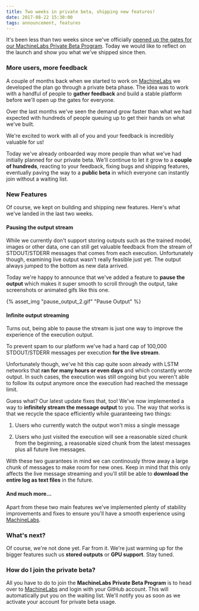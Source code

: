 ```yaml
---
title: Two weeks in private beta, shipping new features!
date: 2017-08-22 15:30:00
tags: announcement, features
---
```


It's been less than two weeks since we've officially [opened up the gates for our MachineLabs Private Beta Program](/2017/08/11/launching-private-beta). Today we would like to reflect on the launch and show you what we've shipped since then.

<!-- more -->

### More users, more feedback

A couple of months back when we started to work on [MachineLabs](https://machinelabs.ai) we developed the plan go through a private beta phase. The idea was to work with a handful of people to **gather feedback** and build a stable platform before we'll open up the gates for everyone.

Over the last months we've seen the demand grow faster than what we had expected with hundreds of people queuing up to get their hands on what we've built.

We're excited to work with all of you and your feedback is incredibly valuable for us!

Today we've already onboarded way more people than what we've had initially planned for our private beta. We'll continue to let it grow to a **couple of hundreds**, reacting to your feedback, fixing bugs and shipping features, eventually paving the way to a **public beta** in which everyone can instantly join without a waiting list.


### New Features

Of course, we kept on building and shipping new features. Here's what we've landed in the last two weeks.

#### Pausing the output stream

While we currently don't support storing outputs such as the trained model, images or other data, one can still get valuable feedback from the stream of STDOUT/STDERR messages that comes from each execution. Unfortunately though, examining live output wasn't really feasible just yet. The output always jumped to the bottom as new data arrived.

Today we're happy to announce that we've added a feature to **pause the output** which makes it super smooth to scroll through the output, take screenshots or animated gifs like this one.

{% asset_img "pause_output_2.gif" "Pause Output" %}


#### Infinite output streaming

Turns out, being able to pause the stream is just one way to improve the experience of the execution output.

To prevent spam to our platform we've had a hard cap of 100,000 STDOUT/STDERR messages per execution **for the live stream**.

Unfortunately though, we've hit this cap quite soon already with LSTM networks that **ran for many hours or even days** and which constantly wrote output. In such cases, the execution was still ongoing but you weren't able to follow its output anymore once the execution had reached the message limit.

Guess what? Our latest update fixes that, too! We've now implemented a way to **infinitely stream the message output** to you. The way that works is that we recycle the space efficiently while guaranteeing two things:

1. Users who currently watch the output won't miss a single message

2. Users who just visited the execution will see a reasonable sized chunk from the beginning, a reasonable sized chunk from the latest messages plus all future live messages.

With these two guarantees in mind we can continously throw away a large chunk of messages to make room for new ones. Keep in mind that this only affects the live message streaming and you'll still be able to **download the entire log as text files** in the future.

#### And much more...

Apart from these two main features we've implemented plenty of stability improvements and fixes to ensure you'll have a smooth experience using [MachineLabs](https://machinelabs.ai).

### What's next?

Of course, we're not done yet. Far from it. We're just warming up for the bigger features such us **stored outputs** or **GPU support**. Stay tuned.

### How do I join the private beta?

All you have to do to join the **MachineLabs Private Beta Program** is to head over to [MachineLabs](https://machinelabs.ai) and login with your GitHub account. This will automatically put you on the waiting list. We'll notify you as soon as we activate your account for private beta usage.
